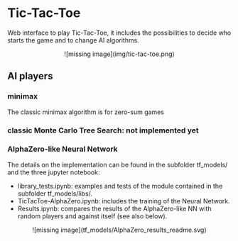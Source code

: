 # Tic-Tac-Toe

Web interface to play Tic-Tac-Toe, it includes the possibilities to decide who starts the game and to change AI algorithms.

<p align="center">
![missing image](img/tic-tac-toe.png)
</p>

## AI players

### minimax

The classic minimax algorithm is for zero-sum games 

### classic Monte Carlo Tree Search: not implemented yet

### AlphaZero-like Neural Network

The details on the implementation can be found in the subfolder tf_models/ and the three jupyter notebook: 
* library_tests.ipynb: examples and tests of the module contained in the subfolder tf_models/libs/.
* TicTacToe-AlphaZero.ipynb: includes the training of the Neural Network.
* Results.ipynb: compares the results of the AlphaZero-like NN with random players and against itself (see also below).


<p align="center">
![missing image](tf_models/AlphaZero_results_readme.svg)
</p>
